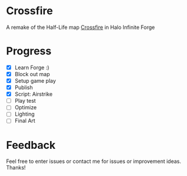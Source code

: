 # Crossfire
A remake of the Half-Life map [Crossfire](https://combineoverwiki.net/wiki/Crossfire_(multiplayer_map)) in Halo Infinite Forge

# Progress
- [X] Learn Forge :)
- [X] Block out map
- [X] Setup game play
- [X] Publish
- [X] Script: Airstrike    
- [ ] Play test
- [ ] Optimize
- [ ] Lighting
- [ ] Final Art

# Feedback
Feel free to enter issues or contact me for issues or improvement ideas. Thanks!
